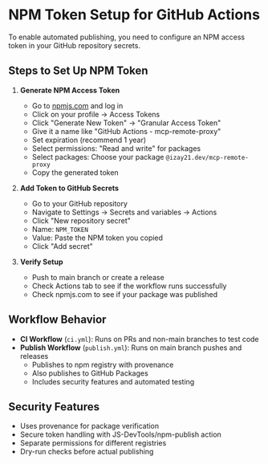 # NPM Token Setup for GitHub Actions

To enable automated publishing, you need to configure an NPM access token in your GitHub repository secrets.

## Steps to Set Up NPM Token

1. **Generate NPM Access Token**
   - Go to [npmjs.com](https://www.npmjs.com/) and log in
   - Click on your profile → Access Tokens
   - Click "Generate New Token" → "Granular Access Token"
   - Give it a name like "GitHub Actions - mcp-remote-proxy"
   - Set expiration (recommend 1 year)
   - Select permissions: "Read and write" for packages
   - Select packages: Choose your package `@izay21.dev/mcp-remote-proxy`
   - Copy the generated token

2. **Add Token to GitHub Secrets**
   - Go to your GitHub repository
   - Navigate to Settings → Secrets and variables → Actions
   - Click "New repository secret"
   - Name: `NPM_TOKEN`
   - Value: Paste the NPM token you copied
   - Click "Add secret"

3. **Verify Setup**
   - Push to main branch or create a release
   - Check Actions tab to see if the workflow runs successfully
   - Check npmjs.com to see if your package was published

## Workflow Behavior

- **CI Workflow** (`ci.yml`): Runs on PRs and non-main branches to test code
- **Publish Workflow** (`publish.yml`): Runs on main branch pushes and releases
  - Publishes to npm registry with provenance
  - Also publishes to GitHub Packages
  - Includes security features and automated testing

## Security Features

- Uses provenance for package verification
- Secure token handling with JS-DevTools/npm-publish action
- Separate permissions for different registries
- Dry-run checks before actual publishing